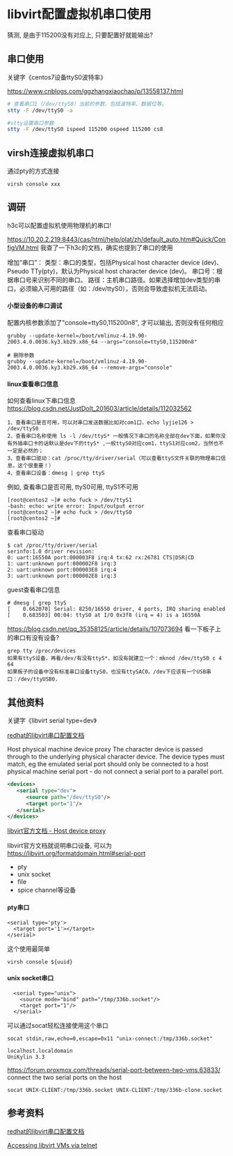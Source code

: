 # libvirt配置虚拟机串口使用

猜测, 是由于115200没有对应上, 只要配置好就能输出?

## 串口使用

关键字《centos7设备ttyS0波特率》

https://www.cnblogs.com/ggzhangxiaochao/p/13558137.html
```bash
# 查看串口1（/dev/ttyS0）当前的参数，包括波特率、数据位等。
stty -F /dev/ttyS0 -a
```

```bash
#stty设置串口参数
stty -F /dev/ttyS0 ispeed 115200 ospeed 115200 cs8
```


## virsh连接虚拟机串口

通过pty的方式连接
```
virsh console xxx
```

## 调研

h3c可以配置虚拟机使用物理机的串口!

https://10.20.2.219:8443/cas/html/help/plat/zh/default_auto.htm#Quick/ConfigVM.html
我查了一下h3c的文档，确实也提到了串口的使用

增加“串口”：
类型：串口的类型，包括Physical host character device (dev)、Pseudo TTy(pty)，默认为Physical host character device (dev)。
串口号：根据串口号来识别不同的串口。
路径：主机串口路径。如果选择增加dev类型的串口，必须输入可用的路径（如：/dev/ttyS0），否则会导致虚拟机无法启动。


#### 小型设备的串口调试

配置内核参数添加了"console=ttyS0,115200n8", 才可以输出, 否则没有任何相应
```
grubby --update-kernel=/boot/vmlinuz-4.19.90-2003.4.0.0036.ky3.kb29.x86_64 --args="console=ttyS0,115200n8"

# 删除参数
grubby --update-kernel=/boot/vmlinuz-4.19.90-2003.4.0.0036.ky3.kb29.x86_64 --remove-args="console"
```

#### linux查看串口信息

如何查看linux下串口信息
https://blog.csdn.net/JustDoIt_201603/article/details/112032562

```
1、查看串口是否可用，可以对串口发送数据比如对com1口，echo lyjie126 > /dev/ttyS0
2、查看串口名称使用 ls -l /dev/ttyS* 一般情况下串口的名称全部在dev下面，如果你没有外插串口卡的话默认是dev下的ttyS* ,一般ttyS0对应com1，ttyS1对应com2，当然也不一定是必然的；
3、查看串口驱动：cat /proc/tty/driver/serial（可以查看ttyS文件关联的物理串口信息，这个很重要！）
4、查看串口设备：dmesg | grep ttyS
```

例如, 查看串口是否可用, ttyS0可用, ttyS1不可用
```
[root@centos2 ~]# echo fuck > /dev/ttyS1
-bash: echo: write error: Input/output error
[root@centos2 ~]# echo fuck > /dev/ttyS0
[root@centos2 ~]#
```

查看串口驱动
```
$ cat /proc/tty/driver/serial
serinfo:1.0 driver revision:
0: uart:16550A port:000003F8 irq:4 tx:62 rx:26781 CTS|DSR|CD
1: uart:unknown port:000002F8 irq:3
2: uart:unknown port:000003E8 irq:4
3: uart:unknown port:000002E8 irq:3
```

guest查看串口信息
```
# dmesg | grep ttyS
[    0.662070] Serial: 8250/16550 driver, 4 ports, IRQ sharing enabled
[    0.683503] 00:04: ttyS0 at I/O 0x3f8 (irq = 4) is a 16550A
```

https://blog.csdn.net/qq_35358125/article/details/107073694
看一下板子上的串口有没有设备?
```
grep tty /proc/devices
如果有ttyS设备，再看/dev/有没有ttyS*，如没有就建立一个：mknod /dev/ttyS0 c 4 64
如果板子的设备中没有标准串口设备ttyS0，也没有ttySAC0。/dev下应该有一个USB串口：/dev/ttyUSB0.
```

## 其他资料

关键字《libvirt serial type=dev》

[redhat的libvirt串口配置文档](https://access.redhat.com/documentation/en-us/red_hat_enterprise_linux/6/html/virtualization_administration_guide/sub-section-libvirt-dom-xml-devices-host-interface)

Host physical machine device proxy
The character device is passed through to the underlying physical character device. The device types must match, eg the emulated serial port should only be connected to a host physical machine serial port - do not connect a serial port to a parallel port.	
```xml
<devices>
   <serial type="dev">
	  <source path="/dev/ttyS0"/>
	  <target port="1"/>
   </serial>
</devices>
```

[libvirt官方文档 - Host device proxy](https://libvirt.org/formatdomain.html#host-device-proxy)

libvirt官方文档就说明串口设备, 可以为
https://libvirt.org/formatdomain.html#serial-port
* pty
* unix socket
* file
* spice channel等设备

#### pty串口

```
<serial type='pty'>
  <target port='1'></target>
</serial>
```

这个使用最简单
```
virsh console ${uuid}
```

#### unix socket串口

```
  <serial type="unix">
    <source mode="bind" path="/tmp/336b.socket"/>
    <target port="1"/>
  </serial>
```

可以通过socat轻松连接使用这个串口
```
socat stdin,raw,echo=0,escape=0x11 "unix-connect:/tmp/336b.socket"

localhost.localdomain
UniKylin 3.3
```

https://forum.proxmox.com/threads/serial-port-between-two-vms.63833/
connect the two serial ports on the host
```
socat UNIX-CLIENT:/tmp/336b.socket UNIX-CLIENT:/tmp/336b-clone.socket
```

## 参考资料

[redhat的libvirt串口配置文档](https://access.redhat.com/documentation/en-us/red_hat_enterprise_linux/6/html/virtualization_administration_guide/sub-section-libvirt-dom-xml-devices-host-interface)

[Accessing libvirt VMs via telnet](https://lukas.zapletalovi.com/2018/02/accessing-libvirt-vms-via-telnet.html)
